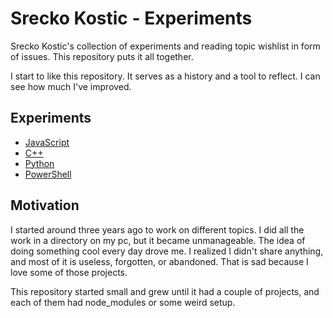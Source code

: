 # Srecko Kostic - Experiments

Srecko Kostic's collection of experiments and reading topic wishlist in form of issues. This repository puts it all together.

I start to like this repository. It serves as a history and a tool to reflect. I can see how much I've improved.

## Experiments

- [JavaScript](./javascript)
- [C++](./cpp)
- [Python](./python)
- [PowerShell](./powershell)

## Motivation

I started around three years ago to work on different topics. I did all the work in a directory on my pc, but it became unmanageable. The idea of doing something cool every day drove me. I realized I didn't share anything, and most of it is useless, forgotten, or abandoned. That is sad because I love some of those projects.

This repository started small and grew until it had a couple of projects, and each of them had node_modules or some weird setup.
